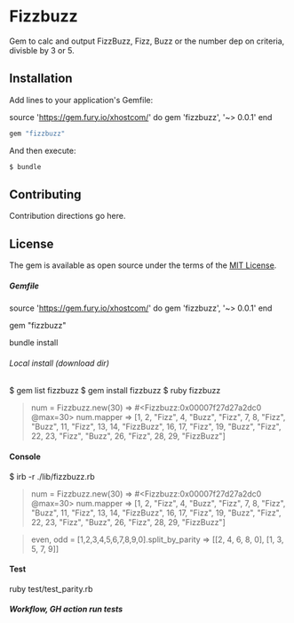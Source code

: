 # Fizzbuzz

Gem to calc and output FizzBuzz, Fizz, Buzz or the number dep on criteria, divisble by 3 or 5.

## Installation

Add lines to your application's Gemfile:

source 'https://gem.fury.io/xhostcom/' do
gem 'fizzbuzz', '~> 0.0.1'
end

```ruby
gem "fizzbuzz"
```

And then execute:

```bash
$ bundle
```

## Contributing

Contribution directions go here.

## License

The gem is available as open source under the terms of the [MIT License](https://opensource.org/licenses/MIT).

##### Gemfile

source 'https://gem.fury.io/xhostcom/' do gem 'fizzbuzz', '~> 0.0.1'
end

gem "fizzbuzz"

bundle install

###### Local install (download dir)

$ gem list fizzbuzz
$ gem install fizzbuzz
$ ruby fizzbuzz

> num = Fizzbuzz.new(30)
> => #<Fizzbuzz:0x00007f27d27a2dc0 @max=30>
> num.mapper
> => [1, 2, "Fizz", 4, "Buzz", "Fizz", 7, 8, "Fizz", "Buzz", 11, "Fizz", 13, 14, "FizzBuzz", 16, 17, "Fizz", 19, "Buzz", "Fizz", 22, 23, "Fizz", "Buzz", 26, "Fizz", 28, 29, "FizzBuzz"]

#### Console

$ irb -r ./lib/fizzbuzz.rb

> num = Fizzbuzz.new(30)
> => #<Fizzbuzz:0x00007f27d27a2dc0 @max=30>
> num.mapper
> => [1, 2, "Fizz", 4, "Buzz", "Fizz", 7, 8, "Fizz", "Buzz", 11, "Fizz", 13, 14, "FizzBuzz", 16, 17, "Fizz", 19, "Buzz", "Fizz", 22, 23, "Fizz", "Buzz", 26, "Fizz", 28, 29, "FizzBuzz"]

> even, odd = [1,2,3,4,5,6,7,8,9,0].split_by_parity
> => [[2, 4, 6, 8, 0], [1, 3, 5, 7, 9]]

#### Test

ruby test/test_parity.rb

##### Workflow, GH action run tests
